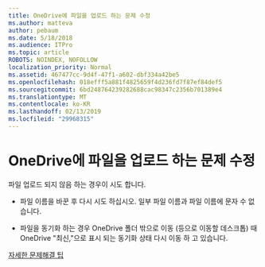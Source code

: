 ```yaml
---
title: OneDrive에 파일을 업로드 하는 문제 수정
ms.author: matteva
author: pebaum
ms.date: 5/18/2018
ms.audience: ITPro
ms.topic: article
ROBOTS: NOINDEX, NOFOLLOW
localization_priority: Normal
ms.assetid: 467477cc-9d4f-47f1-a602-dbf334a42be5
ms.openlocfilehash: 018efff5a881f4825659f4d236fd7f87ef84def5
ms.sourcegitcommit: 6bd248764239282688cac98347c2356b701389e4
ms.translationtype: MT
ms.contentlocale: ko-KR
ms.lasthandoff: 02/13/2019
ms.locfileid: "29968315"
---
```

# <a name="fix-problems-uploading-files-to-onedrive"></a>OneDrive에 파일을 업로드 하는 문제 수정

파일 업로드 되지 않음 하는 경우이 시도 합니다.
  
- 파일 이름을 바꾼 후 다시 시도 하십시오. 일부 파일 이름과 파일 이름에 문자 수 없습니다. 
    
- 파일을 동기화 하는 경우 OneDrive 폴더 밖으로 이동 (등으로 이동할 데스크톱) 때 OneDrive "최신,"으로 표시 되는 동기화 상태 다시 이동 하 고 있습니다. 
    
[자세한 문제해결 팁](https://go.microsoft.com/fwlink/?linkid=873155)
  

